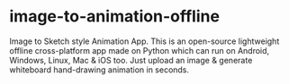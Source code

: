 # image-to-animation-offline
Image to Sketch style Animation App. This is an open-source lightweight offline cross-platform app made on Python which can run on Android, Windows, Linux, Mac &amp; iOS too. Just upload an image &amp; generate whiteboard hand-drawing animation in seconds.
